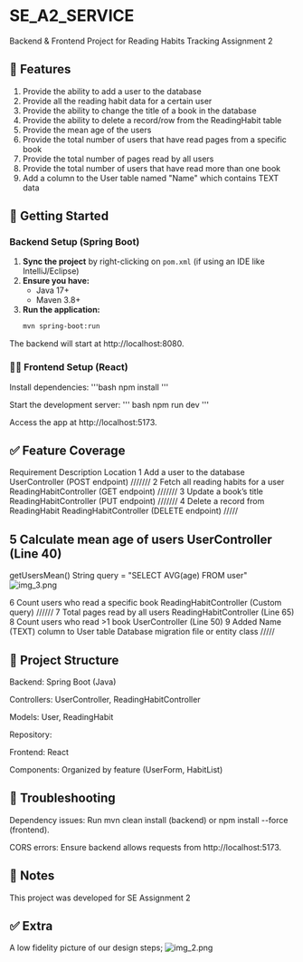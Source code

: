 # SE_A2_SERVICE
Backend & Frontend Project for Reading Habits Tracking Assignment 2

## 🤖 Features
1. Provide the ability to add a user to the database
2. Provide all the reading habit data for a certain user
3. Provide the ability to change the title of a book in the database
4. Provide the ability to delete a record/row from the ReadingHabit table
5. Provide the mean age of the users
6. Provide the total number of users that have read pages from a specific book
7. Provide the total number of pages read by all users
8. Provide the total number of users that have read more than one book
9. Add a column to the User table named "Name" which contains TEXT data

## 🚀 Getting Started
### Backend Setup (Spring Boot)
1. **Sync the project** by right-clicking on `pom.xml` (if using an IDE like IntelliJ/Eclipse)
2. **Ensure you have:**
    - Java 17+
    - Maven 3.8+
3. **Run the application:**
   ```bash
   mvn spring-boot:run
The backend will start at http://localhost:8080.

### 👩‍🎨 Frontend Setup (React)
Install dependencies:
'''bash
npm install
'''

Start the development server:
''' bash
npm run dev
'''

Access the app at http://localhost:5173.

## ✅ Feature Coverage 
Requirement	Description	Location
1	Add a user to the database	UserController (POST endpoint) ///////
2	Fetch all reading habits for a user	ReadingHabitController (GET endpoint) ///////
3	Update a book’s title	ReadingHabitController (PUT endpoint) ///////
4	Delete a record from ReadingHabit	ReadingHabitController (DELETE endpoint) /////
## 5	Calculate mean age of users	UserController (Line 40)
getUsersMean()
String query = "SELECT AVG(age) FROM user"
![img_3.png](img_3.png)

6	Count users who read a specific book	ReadingHabitController (Custom query) //////
7	Total pages read by all users	ReadingHabitController (Line 65)
8	Count users who read >1 book	UserController (Line 50)
9	Added Name (TEXT) column to User table	Database migration file or entity class /////

## 📂 Project Structure
Backend: Spring Boot (Java)

Controllers: UserController, ReadingHabitController

Models: User, ReadingHabit

Repository: 

Frontend: React 

Components: Organized by feature (UserForm, HabitList)

## 🔧 Troubleshooting
Dependency issues: Run mvn clean install (backend) or npm install --force (frontend).

CORS errors: Ensure backend allows requests from http://localhost:5173.

## 📝 Notes
This project was developed for SE Assignment 2

## ✅ Extra
A low fidelity picture of our design steps;
![img_2.png](img_2.png)  



